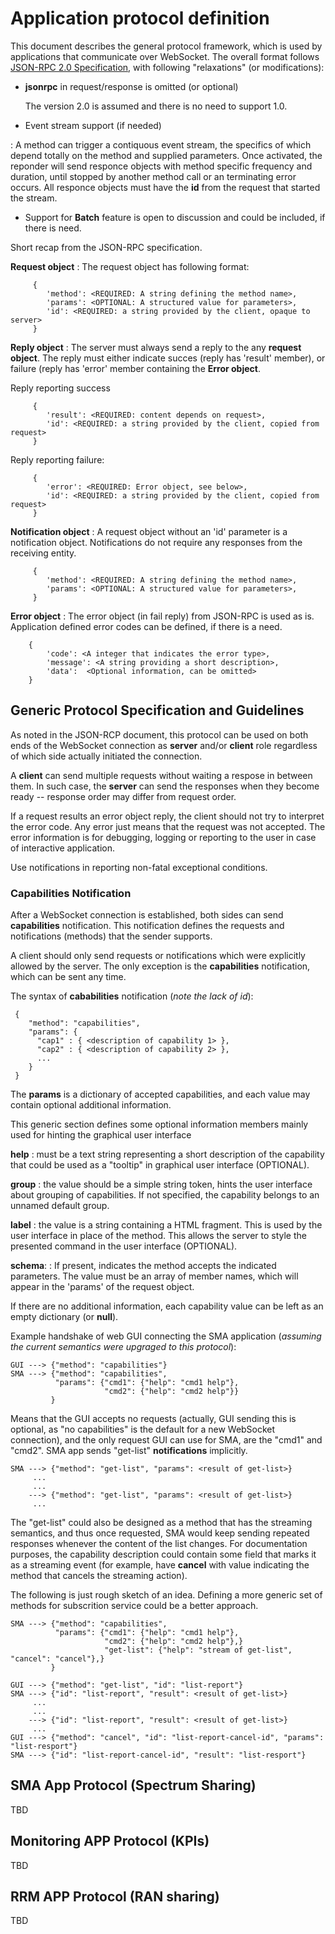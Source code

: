 # Application protocol definition

This document describes the general protocol framework, which is used
by applications that communicate over WebSocket. The overall format follows
[JSON-RPC 2.0 Specification](http://www.jsonrpc.org/specification), with
following "relaxations" (or modifications):

- **jsonrpc** in request/response is omitted (or optional)

  The version 2.0 is assumed and there is no need to support 1.0.

- Event stream support (if needed)

: A method can trigger a contiquous event stream, the specifics of which depend
  totally on the method and supplied parameters. Once activated, the reponder will
  send responce objects with method specific frequency and duration, until stopped
  by another method call or an terminating error occurs. All responce objects must
  have the **id** from the request that started the stream.

- Support for **Batch** feature is open to discussion and could be
  included, if there is need.

Short recap from the JSON-RPC specification.

**Request object**
: The request object has following format:

         {
            'method': <REQUIRED: A string defining the method name>,
            'params': <OPTIONAL: A structured value for parameters>,
            'id': <REQUIRED: a string provided by the client, opaque to server>
         }

**Reply object**
: The server must always send a reply to the any **request object**. The reply must
  either indicate succes (reply has 'result' member), or failure (reply has
  'error' member containing the **Error object**.

  Reply reporting success

         {
            'result': <REQUIRED: content depends on request>,
            'id': <REQUIRED: a string provided by the client, copied from request>
         }
         
  Reply reporting failure:

         {
            'error': <REQUIRED: Error object, see below>,
            'id': <REQUIRED: a string provided by the client, copied from request>
         }


**Notification object**
: A request object without an 'id' parameter is a notification object. Notifications
  do not require any responses from the receiving entity.

         {
            'method': <REQUIRED: A string defining the method name>,
            'params': <OPTIONAL: A structured value for parameters>,
         }

**Error object**
: The error object (in fail reply) from JSON-RPC is used as is. Application defined
  error codes can be defined, if there is a need.

        {
            'code': <A integer that indicates the error type>,
            'message': <A string providing a short description>,
            'data':  <Optional information, can be omitted>
        }

## Generic Protocol Specification and Guidelines

As noted in the JSON-RCP document, this protocol can be used
on both ends of the WebSocket connection as **server** and/or **client**
role regardless of which side actually initiated the connection.

A **client** can send multiple requests without waiting a respose in
between them.  In such case, the **server** can send the responses
when they become ready -- response order may differ from request
order.

If a request results an error object reply, the client should not
try to interpret the error code. Any error just means that the
request was not accepted. The error information is for debugging,
logging or reporting to the user in case of interactive application.

Use notifications in reporting non-fatal exceptional conditions.

### Capabilities Notification

After a WebSocket connection is established, both sides can send
**capabilities** notification. This notification defines the requests
and notifications (methods) that the sender supports.

A client should only send requests or notifications which were
explicitly allowed by the server. The only exception is the
**capabilities** notification, which can be sent any time.

The syntax of **cababilities** notification (*note the lack of id*):

     {
        "method": "capabilities",
        "params": {
          "cap1" : { <description of capability 1> },
          "cap2" : { <description of capability 2> },
          ...
        }
     }

The **params** is a dictionary of accepted capabilities, and each value
may contain optional additional information.

This generic section defines some optional information members
mainly used for hinting the graphical user interface

**help**
: must be a text string representing a short description of
  the capability that could be used as a "tooltip" in graphical user
  interface (OPTIONAL).

**group**
: the value should be a simple string token, hints the user interface about
  grouping of capabilities. If not specified, the capability belongs to
  an unnamed default group.

**label**
: the value is a string containing a HTML fragment. This is used by the user
  interface in place of the method. This allows the server to style the presented
  command in the user interface (OPTIONAL).

**schema**:
: If present, indicates the method accepts the indicated parameters. The value
  must be an array of member names, which will appear in the 'params' of the
  request object.

If there are no additional information, each capability value can be
left as an empty dictionary (or **null**).

Example handshake of web GUI connecting the SMA application (*assuming
the current semantics were upgraged to this protocol*):

    GUI ---> {"method": "capabilities"}
    SMA ---> {"method": "capabilities",
              "params": {"cmd1": {"help": "cmd1 help"},
                         "cmd2": {"help": "cmd2 help"}}
             }

Means that the GUI accepts no requests (actually, GUI sending this is
optional, as "no capabilities" is the default for a new WebSocket
connection), and the only request GUI can use for SMA, are the "cmd1"
and "cmd2". SMA app sends "get-list" **notifications** implicitly.

    SMA ---> {"method": "get-list", "params": <result of get-list>}
         ...
         ...
        ---> {"method": "get-list", "params": <result of get-list>}
         ...

The "get-list" could also be designed as a method that has the
streaming semantics, and thus once requested, SMA would keep sending
repeated responses whenever the content of the list changes. For
documentation purposes, the capability description could contain some
field that marks it as a streaming event (for example, have **cancel**
with value indicating the method that cancels the streaming action).

The following is just rough sketch of an idea. Defining a more generic
set of methods for subscrition service could be a better approach.

    SMA ---> {"method": "capabilities",
              "params": {"cmd1": {"help": "cmd1 help"},
                         "cmd2": {"help": "cmd2 help"},}
                         "get-list": {"help": "stream of get-list", "cancel": "cancel"},}
             }

    GUI ---> {"method": "get-list", "id": "list-report"}
    SMA ---> {"id": "list-report", "result": <result of get-list>}
         ...
         ...
        ---> {"id": "list-report", "result": <result of get-list>}
         ...
    GUI ---> {"method": "cancel", "id": "list-report-cancel-id", "params": "list-resport"}
    SMA ---> {"id": "list-report-cancel-id", "result": "list-resport"}
    

## SMA App Protocol (Spectrum Sharing)

TBD <need examples and descriptions>

## Monitoring APP Protocol (KPIs)

TBD <need examples and descriptions>

## RRM APP Protocol (RAN sharing)

TBD <need examples and descriptions>
